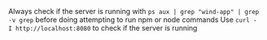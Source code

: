 Always check if the server is running with  `ps aux | grep "wind-app" | grep -v grep` before doing attempting to run npm or node commands
Use `curl -I http://localhost:8080` to check if the server is running